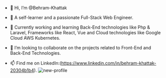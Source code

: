 - 👋 Hi, I’m @Behram-Khattak

- 👀 A self-learner and a passionate Full-Stack Web Engineer.

- 🌱 Currently working and learning Back-End technologies like Php & Laravel, Frameworks like React,
Vue and Cloud technologies like Google Cloud AWS Kubernetes. 

- 💞️ I’m looking to collaborate on the projects related to Front-End and Back-End Technologies.

- 📫 Find me on LinkedIn:(https://www.linkedin.com/in/behram-khattak-20304b1b4).
![new-profile](https://github.com/Behram-Khattak/Behram-Khattak/assets/81041662/6e4a3b10-9780-4a4d-b75e-f98702663773)

